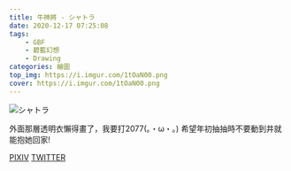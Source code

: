 ```yaml
---
title: 牛神將 - シャトラ
date: 2020-12-17 07:25:08
tags:
    - GBF
    - 碧藍幻想
    - Drawing
categories: 繪圖
top_img: https://i.imgur.com/1tOaN00.png
cover: https://i.imgur.com/1tOaN00.png
---
```

![シャトラ](https://i.imgur.com/1tOaN00.png)

外面那層透明衣懶得畫了，我要打2077(。・ω・。)
希望年初抽抽時不要動到井就能抱她回家!

[PIXIV](https://www.pixiv.net/artworks/86345187)
[TWITTER](https://twitter.com/cylin910021/status/1339243985097748480)